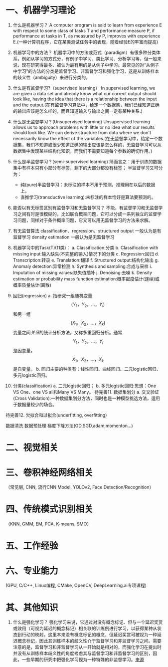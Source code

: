 

# 一、机器学习理论
1. 什么是机器学习？
	A computer program is said to learn from experience E with respect to some class of tasks T and performance measure P, if performance at tasks in T, as measured by P, improves with experience E.(一种计算机程序，它在某类测试任务中的表现，随着经验E的丰富而提高)
2. 机器学习中的方法？
	机器学习中的方法或范式（paradigm）有很多种分类体系，例如从学习的方式分，有例子中学习、类比学习、分析学习等，但一般来说，现在研究得最多、被认为最有用的是从例子中学习。最常见的对“从例子中学习”的方法的分类是监督学习、非监督学习和强化学习，这是从训练样本的歧义性（ambiguity）来进行分类的。
3. 什么是有监督学习?（supervised learning）
	In supervised learning, we are given a data set and already know what our correct output should look like, having the idea that there is a relationship between the input and the output.(在有监督学习算法中，给定一个数据集，我们已经知道正确的输出应该是怎么样的，而且知道输入与输出之间一定有某种关系.)
4. 什么是无监督学习？(Unsupervised learning)
	Unsupervised learning allows us to approach problems with little or no idea what our results should look like. We can derive structure from data where we don't necessarily know the effect of the variables.(在无监督学习中，给定一个数据集，我们不知道或很少知道正确的输出应该是怎么样的，无监督学习可以从数据集中发现某些结构化知识，而我们不需要知道每个参数的确切作用。)
5. 什么是半监督学习？(semi-supervised learning)
	简而言之：用于训练的数据集中有样本只有小部分有标签，剩下的大部分都没有标签；
	半监督学习又可分为：
	- 纯(pure)半监督学习：未标注的样本不用于预测，推理用在以后的数据上。
	- 直推学习(transductive learning):未标注的样本恰好是算法要预测的。
6. 能否以有无标签区别有监督学习和无监督学习？
	不能，有监督学习和无监督学习之间有时是很模糊的，比如联合概率问题，它可以分成一系列独立的监督学习问题，同样对于条件概率问题，它又可以用无监督学习的方法来求解。

7. 有无监督算法
	classification、regression、structured output 一般认为是有监督学习
	density estimation 一般认为是无监督学习
	
8. 机器学习中的Task(T)(11类)：
	a. Classification:分类
	b. Classification with missing input:输入缺失(不完整的输入)情况下的分类
	c. Regression:回归
	d. Transcription:转录
	e. Translation:翻译
	f. Structured output:结构化输出
	g. Anomaly detection:异常检测
	h. Synthesis and sampling:合成与采样
	i. Imputation of missing values:缺失值插补
	j. Denoising:去噪
	k. Density estimation or probability mass function estimation:概率密度估计(连续)或概率质量估计(离散)
9. 回归(regression)
	a. 指研究一组随机变量$$(Y_1 ，Y_2 ，…，Y_i)$$和另一组$$(X_1，X_2，…，X_k)$$变量之间*关系*的统计分析方法，又称多重回归分析。通常$$Y_1 ，Y_2 ，…，Y_i$$是因变量，$$X_1，X_2，…，X_k$$是自变量。
	b. 回归主要的种类有：线性回归、曲线回归、二元logistic回归、多元logistic回归。
10. 分类(classification)
	a. 二元logistic回归；
	b. 多元logistic回归:思想：One VS One、one VS all和Many VS Many。
待完善11. 数据集划分
	a. 交叉验证(Cross Validation):一种数据集划分方法，同时也是一种模型挑选方法，适用于数据量较少的场合。

待完善12. 欠拟合和过拟合(underfitting, overfitting)


数据清洗
数据预处理
梯度下降方法(GD,SGD,adam,momenton...)
# 二、视觉相关

# 三、卷积神经网络相关
（常见层, CNN, 流行CNN Model, YOLOv2, Face Detection/Recognition）

# 四、传统模式识别相关
（KNN, GMM, EM, PCA, K-means, SMO）

# 五、工作经验

# 六、专业能力
(GPU, C/C++, Linux编程, CMake, OpenCV, DeepLearning.ai专项课程)

# 其、其他知识
1. 什么是强化学习？
强化学习来说，它通过对没有概念标记、但与一个延迟奖赏或效用（可视为延迟的概念标记）相关联的训练例进行学习，以获得某种从状态到行动的映射。这里本来没有概念标记的概念，但延迟奖赏可被视为一种延迟概念标记，因此其训练样本的歧义性介于监督学习和非监督学习之间。需要注意的是，监督学习和非监督学习从一开始就是相对的，而强化学习在提出时并没有从训练样本歧义性的角度考虑其与监督学习和非监督学习的区别，因此，一些早期的研究中把强化学习视为一种特殊的非监督学习。[来源](http://blog.sina.com.cn/s/blog_95c4c1170102whjk.html)
